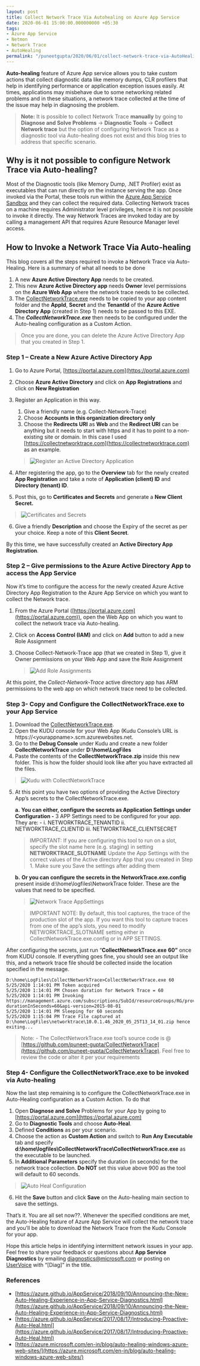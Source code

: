 ```yaml
---
layout: post
title: Collect Network Trace Via Autohealing on Azure App Service
date: 2020-06-01 15:00:00.000000000 +05:30
tags:
- Azure App Service
- Netmon
- Network Trace
- AutoHealing
permalink: "/puneetgupta/2020/06/01/collect-network-trace-via-AutoHealing/"
---
```



**Auto-healing** feature of Azure App service allows you to take custom actions that collect diagnostic data like memory dumps, CLR profilers that help in identifying performance or application exception issues easily. At times, applications may misbehave due to some networking related problems and in these situations, a network trace collected at the time of the issue may help in diagnosing the problem.

> **Note:** It is possible to collect Network Trace **manually** by going to **Diagnose and Solve Problems** -> **Diagnostic Tools** -> **Collect Network trace** but the option of configuring Network Trace as a diagnostic tool via Auto-healing does not exist and this blog
> tries to address that specific scenario.

## Why is it not possible to configure Network Trace via Auto-healing?

Most of the Diagnostic tools (like Memory Dump, .NET Profiler) exist as executables that can run directly on the instance serving the app. Once invoked via the Portal, these tools run within the [Azure App Service Sandbox](https://github.com/projectkudu/kudu/wiki/Azure-Web-App-sandbox) and they can collect the required data. Collecting Network traces on a machine requires Administrator level privileges, hence it is not possible to invoke it directly. The way Network Traces are invoked today are by calling a management API that requires Azure Resource Manager level access.

## How to Invoke a Network Trace Via Auto-healing

This blog covers all the steps required to invoke a Network Trace via Auto-Healing. Here is a summary of what all needs to be done

 1. A new **Azure Active Directory App** needs to be created.
 2. This new **Azure Active Directory app** needs **Owner** level permissions on the **Azure Web App**
    where the network trace needs to be collected.
 3. The [CollectNetworkTrace.exe]({{site.baseurl}}/assets/2020/06/CollectNetworkTrace.zip) needs to be copied to your app content folder and the **AppId**, **Secret** and the **TenantId** of the **Azure Active Directory App** (created in Step 1) needs to be passed to this EXE.
 4. The **_CollectNetworkTrace.exe_** then needs to be configured under the Auto-healing configuration as
    a Custom Action.

> Once you are done, you can delete the Azure Active Directory App that you created in Step 1.

### Step 1 – Create a New Azure Active Directory App

1. Go to Azure Portal, [https://portal.azure.com](https://portal.azure.com) 
2. Choose **Azure Active Directory** and click on **App Registrations** and click on **New Registration** 
3. Register an Application in this way.
   1. Give a friendly name (e.g. Collect-Network-Trace)
   1. Choose **Accounts in this organization directory only**
   1. Choose the **Redirects URI** as **Web** and the **Redirect URI** can be anything but it needs to start with https and it has to point to a non-existing site or domain. In this case I used [https://collectnetworktrace.com](https://collectnetworktrace.com) as an example.

   > ![Register an Active Directory Application]({{site.baseurl}}/media/2020/06/AppRegistration.png)

4. After registering the app, go to the **Overview** tab for the newly created **App Registration** and take a note of **Application (client) ID** and **Directory (tenant) ID**.
5. Post this, go to **Certificates and Secrets** and generate a **New Client Secret.**
 >![Certificates and Secrets]({{site.baseurl}}/media/2020/06/CertificatesAndSecrets.png)
6. Give a friendly **Description** and choose the Expiry of the secret as per your choice. Keep a note of this **Client Secret**.

By this time, we have successfully created an **Active Directory App Registration**.


### Step 2 – Give permissions to the Azure Active Directory App to access the App Service

Now it’s time to configure the access for the newly created Azure Active Directory App Registration to the Azure App Service on which you want to collect the Network trace.

1. From the Azure Portal ([https://portal.azure.com](https://portal.azure.com)), open the Web App on which you want to collect the network trace via Auto-healing.

2. Click on **Access Control (IAM)** and click on **Add** button to add a new Role Assignment

3. Choose Collect-Network-Trace app (that we created in Step 1), give it Owner permissions on your Web App and save the Role Assignment

   >![Add Role Assignments]({{site.baseurl}}/media/2020/06/AddRoleAssignments.png)

At this point, the _Collect-Network-Trace_ active directory app has ARM permissions to the web app on which network trace need to be collected.


### Step 3- Copy and Configure the CollectNetworkTrace.exe to your App Service

1. Download the [CollectNetworkTrace.exe]({{site.baseurl}}/assets/2020/06/CollectNetworkTrace.zip).
2. Open the KUDU console for your Web App (Kudu Console’s URL is https://&lt;yourappname&gt;.scm.azurewebsites.net.
3. Go to the **Debug Console** under Kudu and create a new folder **CollectNetworkTrace** under **D:\home\LogFiles**
4. Paste the contents of the **CollectNetworkTrace.zip** inside this new folder. This is how the folder should look like after you have extracted all the files.
 >![Kudu with CollectNetworkTrace]({{site.baseurl}}/media/2020/06/KuduScreenshot.png)
5. At this point you have two options of providing the Active Directory App’s secrets to the CollectNetworkTrace.exe.
     
	**a.** **You can either, configure the secrets as Application Settings under Configuration -** 3 APP Settings need to be configured for your app. They are: -
		i. NETWORKTRACE_TENANTID
		ii. NETWORKTRACE_CLIENTID
		iii. NETWORKTRACE_CLIENTSECRET  

	> IMPORTANT: If you are configuring this tool to run on a slot, specify the slot name here (e.g. staging) in setting **NETWORKTRACE_SLOTNAME**
		Update the App Settings with the correct values of the Active directory App that you created in Step 1. Make sure you Save the settings after adding them

	**b.** **Or you can configure the secrets in the NetworkTrace.exe.config** present inside d:\home\logfiles\NetworkTrace folder. These are the values that need to be specified.
	>![Network Trace AppSettings]({{site.baseurl}}/media/2020/06/AppSettingScreenshot.png)
	
	>IMPORTANT NOTE: By default, this tool captures, the trace of the production slot of the app. If you want this tool to capture traces from one of the app’s slots, you need to modify NETWORKTRACE_SLOTNAME setting either in CollectNetworkTrace.exe.config or in APP SETTINGS.

After configuring the secrets, just run “**CollectNetworkTrace.exe** **60”** once from KUDU console. If everything goes fine, you should see an output like this, and a network trace file should be collected inside the location specified in the message.

	D:\home\LogFiles\CollectNetworkTrace>CollectNetworkTrace.exe 60
	5/25/2020 1:14:01 PM Token acquired
	5/25/2020 1:14:01 PM Chosen duration for Network Trace = 60
	5/25/2020 1:14:01 PM Invoking https://management.azure.com/subscriptions/SubId/resourceGroups/RG/providers/Microsoft.Web/sites/SiteName/networkTrace/start?durationInSeconds=60&api-version=2015-08-01
	5/25/2020 1:14:01 PM Sleeping for 60 seconds
	5/25/2020 1:15:04 PM Trace File captured at D:\home\LogFiles\networktrace\10.0.1.46_2020_05_25T13_14_01.zip hence exiting...

>Note: - The CollectNetworkTrace.exe tool’s source code is @ [https://github.com/puneet-gupta/CollectNetworkTrace](https://github.com/puneet-gupta/CollectNetworkTrace). Feel free to review the code or alter it per your requirements


### Step 4- Configure the CollectNetworkTrace.exe to be invoked via Auto-healing

Now the last step remaining is to configure the CollectNetworkTrace.exe in Auto-Healing configuration as a Custom Action. To do that

1. Open **Diagnose and Solve** Problems for your App by going to [https://portal.azure.com](https://portal.azure.com)
2. Go to **Diagnostic Tools** and choose **Auto-Heal**.
3. Defined **Conditions** as per your scenario.
4. Choose the action as **Custom Action** and switch to **Run Any Executable** tab and specify **d:\home\logfiles\CollectNetworkTrace\CollectNetworkTrace.exe** as the executable to be launched.
5. In **Additional Parameters** specify the duration (in seconds) for the network trace collection. **Do NOT** set this value above 900 as the tool will default to 60 seconds.
 > ![Auto Heal Configuration]({{site.baseurl}}/media/2020/06/AutoHealConfiguration.png)   
6. Hit the **Save** button and click **Save** on the Auto-healing main section to save the settings.

That’s it. You are all set now??. Whenever the specified conditions are met, the Auto-Healing feature of Azure App Service will collect the network trace and you’ll be able to download the Network Trace from the Kudu Console for your app.

Hope this article helps in identifying intermittent network issues in your app. Feel free to share your feedback or questions about **App Service Diagnostics** by emailing [diagnostics@microsoft.com](mailto:diagnostics@microsoft.com) or posting on [UserVoice](https://feedback.azure.com/forums/169385-web-apps%E2%80%8B%E2%80%8B%E2%80%8B%E2%80%8B%E2%80%8B%E2%80%8B%E2%80%8B%E2%80%8B%E2%80%8B%E2%80%8B%E2%80%8B%E2%80%8B%E2%80%8B%E2%80%8B) with “[Diag]” in the title.

### References

+ [https://azure.github.io/AppService/2018/09/10/Announcing-the-New-Auto-Healing-Experience-in-App-Service-Diagnostics.html](https://azure.github.io/AppService/2018/09/10/Announcing-the-New-Auto-Healing-Experience-in-App-Service-Diagnostics.html)
+ [https://azure.github.io/AppService/2017/08/17/Introducing-Proactive-Auto-Heal.html](https://azure.github.io/AppService/2017/08/17/Introducing-Proactive-Auto-Heal.html)
+ [https://azure.microsoft.com/en-in/blog/auto-healing-windows-azure-web-sites/](https://azure.microsoft.com/en-in/blog/auto-healing-windows-azure-web-sites/)